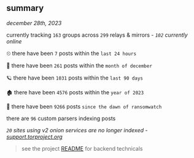
## summary
_december 28th, 2023_

currently tracking `163` groups across `299` relays & mirrors - _`102` currently online_

⏲ there have been `7` posts within the `last 24 hours`

🦈 there have been `261` posts within the `month of december`

🪐 there have been `1031` posts within the `last 90 days`

🏚 there have been `4576` posts within the `year of 2023`

🦕 there have been `9266` posts `since the dawn of ransomwatch`

there are `96` custom parsers indexing posts

_`20` sites using v2 onion services are no longer indexed - [support.torproject.org](https://support.torproject.org/onionservices/v2-deprecation/)_

> see the project [README](https://github.com/joshhighet/ransomwatch#ransomwatch--) for backend technicals
